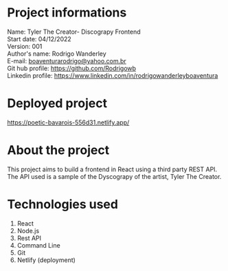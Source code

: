 # Project informations

Name: Tyler The Creator- Discograpy Frontend <br />
Start date: 04/12/2022 <br />
Version: 001 <br />
Author's name: Rodrigo Wanderley <br />
E-mail: <boaventurarodrigo@yahoo.com.br> <br />
Git hub profile: <https://github.com/Rodrigowb> <br />
Linkedin profile: <https://www.linkedin.com/in/rodrigowanderleyboaventura> <br />

# Deployed project

https://poetic-bavarois-556d31.netlify.app/

# About the project

This project aims to build a frontend in React using a third party REST API. The API used is a sample of the Dyscograpy of the artist, Tyler The Creator.

# Technologies used

1. React
2. Node.js
3. Rest API
4. Command Line
5. Git
6. Netlify (deployment)
